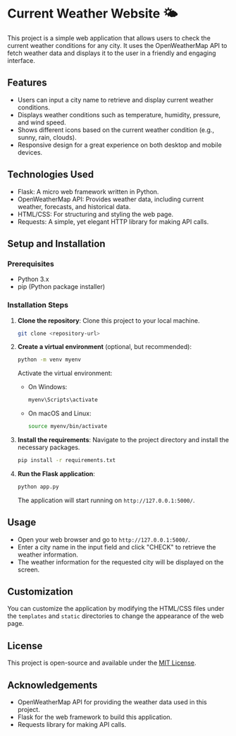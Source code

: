 
# Current Weather Website 🌤️

This project is a simple web application that allows users to check the current weather conditions for any city. It uses the OpenWeatherMap API to fetch weather data and displays it to the user in a friendly and engaging interface.

## Features

- Users can input a city name to retrieve and display current weather conditions.
- Displays weather conditions such as temperature, humidity, pressure, and wind speed.
- Shows different icons based on the current weather condition (e.g., sunny, rain, clouds).
- Responsive design for a great experience on both desktop and mobile devices.

## Technologies Used

- Flask: A micro web framework written in Python.
- OpenWeatherMap API: Provides weather data, including current weather, forecasts, and historical data.
- HTML/CSS: For structuring and styling the web page.
- Requests: A simple, yet elegant HTTP library for making API calls.

## Setup and Installation

### Prerequisites

- Python 3.x
- pip (Python package installer)

### Installation Steps

1. **Clone the repository**: Clone this project to your local machine.

    ```bash
    git clone <repository-url>
    ```

2. **Create a virtual environment** (optional, but recommended):

    ```bash
    python -m venv myenv
    ```

    Activate the virtual environment:

    - On Windows:

        ```bash
        myenv\Scripts\activate
        ```

    - On macOS and Linux:

        ```bash
        source myenv/bin/activate
        ```

3. **Install the requirements**: Navigate to the project directory and install the necessary packages.

    ```bash
    pip install -r requirements.txt
    ```

4. **Run the Flask application**:

    ```bash
    python app.py
    ```

    The application will start running on `http://127.0.0.1:5000/`.

## Usage

- Open your web browser and go to `http://127.0.0.1:5000/`.
- Enter a city name in the input field and click "CHECK" to retrieve the weather information.
- The weather information for the requested city will be displayed on the screen.

## Customization

You can customize the application by modifying the HTML/CSS files under the `templates` and `static` directories to change the appearance of the web page.

## License

This project is open-source and available under the [MIT License](LICENSE).

## Acknowledgements

- OpenWeatherMap API for providing the weather data used in this project.
- Flask for the web framework to build this application.
- Requests library for making API calls.

